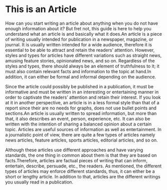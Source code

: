 # This is an Article

How can you start writing an article about anything when you do not have enough information about it? But fret not, this guide is here to help you understand what an article is and basically what it does.An article is a piece of writing usually intended for publication in a newspaper, magazine, or journal. It is usually written intended for a wide audience, therefore it is essential to be able to attract and retain the readers’ attention. However, styles and types for articles have different variations such as straight news, amusing feature stories, opinionated news, and so on. Regardless of the styles and types, there should always be an element of truthfulness to it; it must also contain relevant facts and information to the topic at hand.In addition, it can either be formal and informal depending on the audience.

Since the article could possibly be published in a publication, it must be informative and must be written in an interesting or entertaining manner in order to captivate the readers’ attention and retain their interest. If you look at it in another perspective, an article is in a less formal style than that of a report since their are no needs for graphs, does not use bullet points and sections.An article is usually written to spread information, but more than that, it also describes an event, person, experience, etc. It can also be written with the intention of sharing a balanced opinion about a certain topic. Articles are useful sources of information as well as entertainment. In a journalistic point of view, there are quite a few types of articles namely news articles, feature articles, sports articles, editorial articles, and so on.

Although these articles use different approaches and have varying standards, the one thing in common about them is that they are based on facts.Therefore, articles are factual pieces of writing that can inform, entertain, describe, persuade, etc., the readers. As mentioned, the different types of articles may enforce different standards, thus, it can either be a short or lengthy article. In addition to that, articles are the different writings you usually read in a publication.